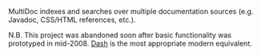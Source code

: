 MultiDoc indexes and searches over multiple documentation sources (e.g. Javadoc, CSS/HTML references, etc.).

N.B. This project was abandoned soon after basic functionality was prototyped in mid-2008. [Dash](http://kapeli.com/dash) is the most appropriate modern equivalent.
